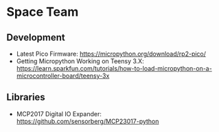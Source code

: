 # Space Team

## Development

* Latest Pico Firmware: https://micropython.org/download/rp2-pico/
* Getting Micropython Working on Teensy 3.X: https://learn.sparkfun.com/tutorials/how-to-load-micropython-on-a-microcontroller-board/teensy-3x

## Libraries

* MCP2017 Digital IO Expander: https://github.com/sensorberg/MCP23017-python